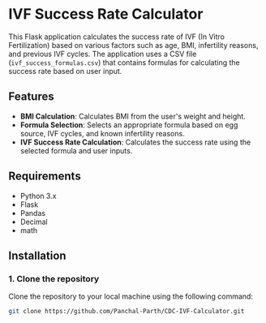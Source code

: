# IVF Success Rate Calculator

This Flask application calculates the success rate of IVF (In Vitro Fertilization) based on various factors such as age, BMI, infertility reasons, and previous IVF cycles. The application uses a CSV file (`ivf_success_formulas.csv`) that contains formulas for calculating the success rate based on user input.

## Features

- **BMI Calculation**: Calculates BMI from the user's weight and height.
- **Formula Selection**: Selects an appropriate formula based on egg source, IVF cycles, and known infertility reasons.
- **IVF Success Rate Calculation**: Calculates the success rate using the selected formula and user inputs.

## Requirements

- Python 3.x
- Flask
- Pandas
- Decimal
- math

## Installation

### 1. Clone the repository

Clone the repository to your local machine using the following command:

```bash
git clone https://github.com/Panchal-Parth/CDC-IVF-Calculator.git
```
